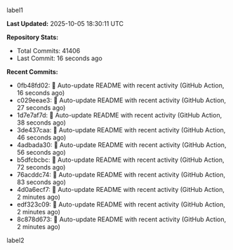 
label1 
<!-- ACTIVITY_START -->
**Last Updated:** 2025-10-05 18:30:11 UTC

**Repository Stats:**
- Total Commits: 41406
- Last Commit: 16 seconds ago

**Recent Commits:**
- 0fb48fd02: 🤖 Auto-update README with recent activity (GitHub Action, 16 seconds ago)
- c029eeae3: 🤖 Auto-update README with recent activity (GitHub Action, 27 seconds ago)
- 1d7e7af7d: 🤖 Auto-update README with recent activity (GitHub Action, 38 seconds ago)
- 3de437caa: 🤖 Auto-update README with recent activity (GitHub Action, 46 seconds ago)
- 4adbada30: 🤖 Auto-update README with recent activity (GitHub Action, 56 seconds ago)
- b5dfcbcbc: 🤖 Auto-update README with recent activity (GitHub Action, 72 seconds ago)
- 76acddc74: 🤖 Auto-update README with recent activity (GitHub Action, 83 seconds ago)
- 4d0a6ecf7: 🤖 Auto-update README with recent activity (GitHub Action, 2 minutes ago)
- edf323c09: 🤖 Auto-update README with recent activity (GitHub Action, 2 minutes ago)
- 8c878d673: 🤖 Auto-update README with recent activity (GitHub Action, 2 minutes ago)
<!-- ACTIVITY_END -->

label2
